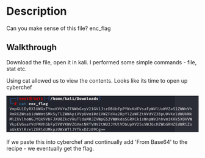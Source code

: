# Description
Can you make sense of this file? enc_flag

## Walkthrough
Download the file, open it in kali.
I performed some simple commands - file, stat etc.

Using cat allowed us to view the contents. Looks like its time to open up cyberchef

![alt text](/Easy/Misc/repetitions.png)

If we paste this into cyberchef and continually add 'From Base64' to the recipe - we eventually get the flag.
